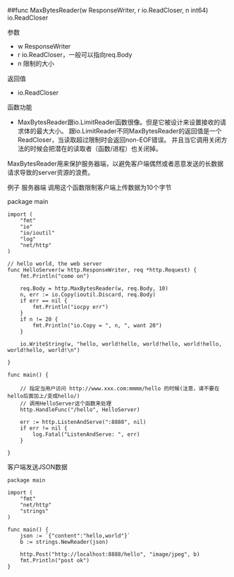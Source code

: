 ##func MaxBytesReader(w ResponseWriter, r io.ReadCloser, n int64) io.ReadCloser 

参数

- w ResponseWriter
- r io.ReadCloser，一般可以指向req.Body
- n 限制的大小

返回值

- io.ReadCloser 

函数功能 

- MaxBytesReader跟io.LimitReader函数很像。但是它被设计来设置接收的请求体的最大大小。
跟io.LimitReader不同MaxBytesReader的返回值是一个ReadCloser，当读取超过限制时会返回non-EOF错误。
并且当它调用关闭方法的时候会把潜在的读取者（函数/进程）也关闭掉。

MaxBytesReader用来保护服务器端，以避免客户端偶然或者恶意发送的长数据请求导致的server资源的浪费。 


例子 服务器端
调用这个函数限制客户端上传数据为10个字节

  package main
	
	import (
		"fmt"
		"io"
		"io/ioutil"
		"log"
		"net/http"
	)
	
	// hello world, the web server
	func HelloServer(w http.ResponseWriter, req *http.Request) {
		fmt.Println("come on")
	
		req.Body = http.MaxBytesReader(w, req.Body, 10)
		n, err := io.Copy(ioutil.Discard, req.Body)
		if err == nil {
			fmt.Println("iocpy err")
		}
		if n != 20 {
			fmt.Println("io.Copy = ", n, ", want 20")
		}
	
		io.WriteString(w, "hello, world!hello, world!hello, world!hello, world!hello, world!\n")
	
	}
	
	func main() {
	
		// 指定当用户访问 http://www.xxx.com:mmmm/hello 的时候(注意，请不要在hello后面加上/变成hello/)
		// 调用HelloServer这个函数来处理
		http.HandleFunc("/hello", HelloServer)
	
		err := http.ListenAndServe(":8888", nil)
		if err != nil {
			log.Fatal("ListenAndServe: ", err)
		}
	
	}


客户端发送JSON数据

	package main
	
	import (
		"fmt"
		"net/http"
		"strings"
	)
	
	func main() {
		json := `{"content":"hello,world"}`
		b := strings.NewReader(json)
	
		http.Post("http://localhost:8888/hello", "image/jpeg", b)
		fmt.Println("post ok")
	}




